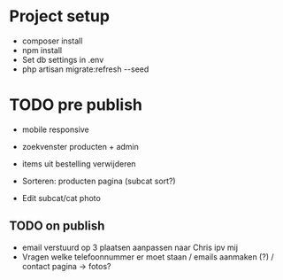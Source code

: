 # Project setup
- composer install
- npm install
- Set db settings in .env
- php artisan migrate:refresh --seed


# TODO pre publish
- mobile responsive
- zoekvenster producten + admin
- items uit bestelling verwijderen

- Sorteren: producten pagina (subcat sort?)
- Edit subcat/cat photo


## TODO on publish
- email verstuurd op 3 plaatsen aanpassen naar Chris ipv mij
- Vragen welke telefoonnummer er moet staan / emails aanmaken (?) / contact pagina -> fotos?

